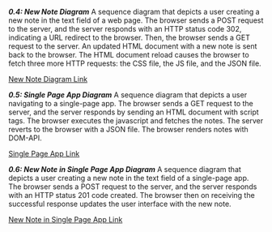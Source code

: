 _**0.4: New Note Diagram**_
A sequence diagram that depicts a user creating a new note in the text field of a web page. The browser sends a POST request to the server, and the server responds with an HTTP status code 302, indicating a URL redirect to the browser. 
Then, the browser sends a GET request to the server.
An updated HTML document with a new note is sent back to the browser. The HTML document reload causes the browser to fetch three more HTTP requests: the CSS file, the JS file, and the JSON file. 

<a href="https://www.mermaidchart.com/app/projects/d1e1c663-04e7-4f52-9d11-a6058caba3b0/diagrams/ab514df6-6aac-4f4a-8087-471a4697154a/version/v0.1/edit"> New Note Diagram Link </a>


_**0.5: Single Page App Diagram**_
A sequence diagram that depicts a user navigating to a single-page app. The browser sends a GET request to the server, and the server responds by sending an HTML document with script tags. The browser executes the javascript and fetches the notes.
The server reverts to the browser with a JSON file. The browser renders notes with DOM-API.

<a href="https://www.mermaidchart.com/app/projects/d1e1c663-04e7-4f52-9d11-a6058caba3b0/diagrams/465dddbe-cdfc-4f6f-9a61-0d97f82ad239/version/v0.1/edit">Single Page App Link</a>


_**0.6: New Note in Single Page App Diagram**_
A sequence diagram that depicts a user creating a new note in the text field of a single-page app. The browser sends a POST request to the server, and the server responds with an HTTP status 201 code created.
The browser then on receiving the successful response updates the user interface with the new note.

<a href="https://www.mermaidchart.com/app/projects/d1e1c663-04e7-4f52-9d11-a6058caba3b0/diagrams/0982fb6a-96e0-4570-984a-3c582c9d5a10/version/v0.1/edit">New Note in Single Page App Link</a>
